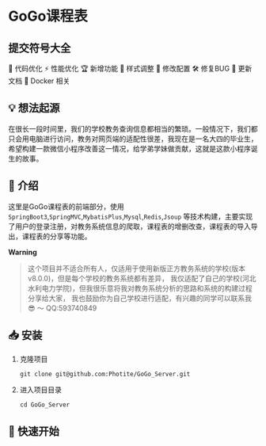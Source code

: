 # GoGo课程表

## 提交符号大全

🚀 代码优化 ⚡️ 性能优化 🏆 新增功能 🎨 样式调整 🔧 修改配置 🛠️ 修复BUG 📝 更新文档 🐳 Docker 相关

## 💡 想法起源

在很长一段时间里，我们的学校教务查询信息都相当的繁琐。一般情况下，我们都只会用电脑进行访问，教务对网页端的适配性很差，我现在是一名大四的毕业生，希望构建一款微信小程序改善这一情况，给学弟学妹做贡献，这就是这款小程序诞生的故事。

## 📜 介绍

这里是GoGo课程表的前端部分，使用 `SpringBoot3`,`SpringMVC`,`MybatisPlus`,`Mysql`,`Redis`,`Jsoup`
等技术构建，主要实现了用户的登录注册，对教务系统信息的爬取，课程表的增删改查，课程表的导入导出，课程表的分享等功能。

**Warning**
> 这个项目并不适合所有人，仅适用于使用新版正方教务系统的学校(版本v8.0.0)，但是每个学校的教务系统都有差异，
> 我仅适配了自己的学校(河北水利电力学院)，但我很乐意将我对教务系统分析的思路和系统的构建过程分享给大家，
> 我也鼓励你为自己学校进行适配，有兴趣的同学可以联系我 😎 ～ QQ:593740849

## 📥 安装

1. 克隆项目
   ```shell
   git clone git@github.com:Photite/GoGo_Server.git
    ```
2. 进入项目目录
   ```shell
   cd GoGo_Server
    ```

## 🚀 快速开始




